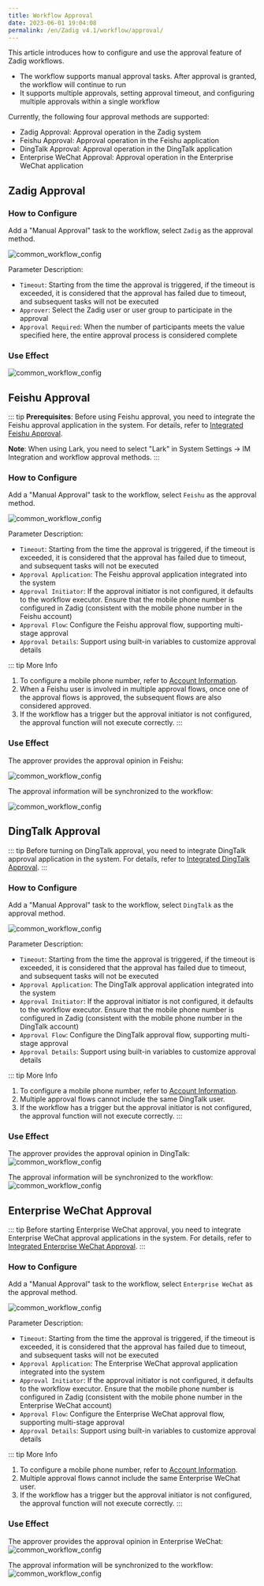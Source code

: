 ```yaml
---
title: Workflow Approval
date: 2023-06-01 19:04:08
permalink: /en/Zadig v4.1/workflow/approval/
---
```


This article introduces how to configure and use the approval feature of Zadig workflows.
- The workflow supports manual approval tasks. After approval is granted, the workflow will continue to run
- It supports multiple approvals, setting approval timeout, and configuring multiple approvals within a single workflow

Currently, the following four approval methods are supported:
- Zadig Approval: Approval operation in the Zadig system
- Feishu Approval: Approval operation in the Feishu application
- DingTalk Approval: Approval operation in the DingTalk application
- Enterprise WeChat Approval: Approval operation in the Enterprise WeChat application

## Zadig Approval

### How to Configure

Add a "Manual Approval" task to the workflow, select `Zadig` as the approval method.

![common_workflow_config](../../../../_images/approval_job_config_400.png)

Parameter Description:
- `Timeout`: Starting from the time the approval is triggered, if the timeout is exceeded, it is considered that the approval has failed due to timeout, and subsequent tasks will not be executed
- `Approver`: Select the Zadig user or user group to participate in the approval
- `Approval Required`: When the number of participants meets the value specified here, the entire approval process is considered complete

### Use Effect

![common_workflow_config](../../../../_images/zadig_approval_result_310.png)

## Feishu Approval

::: tip
**Prerequisites**: Before using Feishu approval, you need to integrate the Feishu approval application in the system. For details, refer to [Integrated Feishu Approval](/en/Zadig%20v4.1/settings/approval/#feishu).

**Note**: When using Lark, you need to select "Lark" in System Settings -> IM Integration and workflow approval methods.
:::

### How to Configure

Add a "Manual Approval" task to the workflow, select `Feishu` as the approval method.

![common_workflow_config](../../../../_images/config_lark_approval_1_400.png)

Parameter Description:
- `Timeout`: Starting from the time the approval is triggered, if the timeout is exceeded, it is considered that the approval has failed due to timeout, and subsequent tasks will not be executed
- `Approval Application`: The Feishu approval application integrated into the system
- `Approval Initiator`: If the approval initiator is not configured, it defaults to the workflow executor. Ensure that the mobile phone number is configured in Zadig (consistent with the mobile phone number in the Feishu account)
- `Approval Flow`: Configure the Feishu approval flow, supporting multi-stage approval
- `Approval Details`: Support using built-in variables to customize approval details

::: tip More Info

1. To configure a mobile phone number, refer to [Account Information](/en/Zadig%20v4.1/preferences/#account-settings).
2. When a Feishu user is involved in multiple approval flows, once one of the approval flows is approved, the subsequent flows are also considered approved.
3. If the workflow has a trigger but the approval initiator is not configured, the approval function will not execute correctly.
:::

### Use Effect

The approver provides the approval opinion in Feishu:

![common_workflow_config](../../../../_images/lark_approval_effect_310.png)

The approval information will be synchronized to the workflow:

![common_workflow_config](../../../../_images/lark_approval_effect_1_310.png)

## DingTalk Approval

::: tip
Before turning on DingTalk approval, you need to integrate DingTalk approval application in the system. For details, refer to [Integrated DingTalk Approval](/en/Zadig%20v4.1/settings/approval/#dingtalk).
:::

### How to Configure

Add a "Manual Approval" task to the workflow, select `DingTalk` as the approval method.

![common_workflow_config](../../../../_images/workflow_dingtalk_approval_config_400.png)

Parameter Description:
- `Timeout`: Starting from the time the approval is triggered, if the timeout is exceeded, it is considered that the approval has failed due to timeout, and subsequent tasks will not be executed
- `Approval Application`: The DingTalk approval application integrated into the system
- `Approval Initiator`: If the approval initiator is not configured, it defaults to the workflow executor. Ensure that the mobile phone number is configured in Zadig (consistent with the mobile phone number in the DingTalk account)
- `Approval Flow`: Configure the DingTalk approval flow, supporting multi-stage approval
- `Approval Details`: Support using built-in variables to customize approval details

::: tip More Info

1. To configure a mobile phone number, refer to [Account Information](/en/Zadig%20v4.1/preferences/#account-settings).
2. Multiple approval flows cannot include the same DingTalk user.
3. If the workflow has a trigger but the approval initiator is not configured, the approval function will not execute correctly.
:::

### Use Effect

The approver provides the approval opinion in DingTalk:
![common_workflow_config](../../../../_images/dingtalk_approval_effect.png)

The approval information will be synchronized to the workflow:
![common_workflow_config](../../../../_images/dingtalk_approval_effect_1_310.png)


## Enterprise WeChat Approval

::: tip
Before starting Enterprise WeChat approval, you need to integrate Enterprise WeChat approval applications in the system. For details, refer to [Integrated Enterprise WeChat Approval](/en/Zadig%20v4.1/settings/approval/#enterprise-wechat).
:::

### How to Configure

Add a "Manual Approval" task to the workflow, select `Enterprise WeChat` as the approval method.

![common_workflow_config](../../../../_images/workflow_qw_approval_config_400.png)

Parameter Description:
- `Timeout`: Starting from the time the approval is triggered, if the timeout is exceeded, it is considered that the approval has failed due to timeout, and subsequent tasks will not be executed
- `Approval Application`: The Enterprise WeChat approval application integrated into the system
- `Approval Initiator`: If the approval initiator is not configured, it defaults to the workflow executor. Ensure that the mobile phone number is configured in Zadig (consistent with the mobile phone number in the Enterprise WeChat account)
- `Approval Flow`: Configure the Enterprise WeChat approval flow, supporting multi-stage approval
- `Approval Details`: Support using built-in variables to customize approval details

::: tip More Info

1. To configure a mobile phone number, refer to [Account Information](/en/Zadig%20v4.1/preferences/#account-settings).
2. Multiple approval flows cannot include the same Enterprise WeChat user.
3. If the workflow has a trigger but the approval initiator is not configured, the approval function will not execute correctly.
:::

### Use Effect

The approver provides the approval opinion in Enterprise WeChat:
![common_workflow_config](../../../../_images/qw_approval_effect.png)

The approval information will be synchronized to the workflow:
![common_workflow_config](../../../../_images/qw_approval_effect_1_310.png)